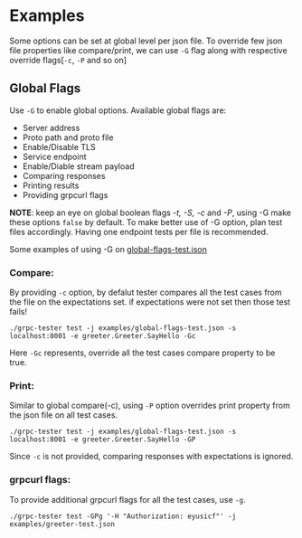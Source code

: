 # Examples

Some options can be set at global level per json file.
To override few json file properties like compare/print, we can use `-G` flag along with respective override flags[`-c`, `-P` and so on]

## Global Flags
Use `-G` to enable global options. Available global flags are:
- Server address
- Proto path and proto file
- Enable/Disable TLS
- Service endpoint
- Enable/Diable stream payload
- Comparing responses
- Printing results
- Providing grpcurl flags

**NOTE**: keep an eye on global boolean flags *-t, -S, -c* and *-P*, using -G make these options `false` by default. To make better use of -G option, plan test files accordingly. Having one endpoint tests per file is recommended.

Some examples of using -G on [global-flags-test.json](./global-flags-test.json)

### Compare:
By providing `-c` option, by defalut tester compares all the test cases from the file on the expectations set. if expectations were not set then those test fails!
```shell
./grpc-tester test -j examples/global-flags-test.json -s localhost:8001 -e greeter.Greeter.SayHello -Gc
```
Here `-Gc` represents, override all the test cases compare property to be true.

### Print:
Similar to global compare(-c), using `-P` option overrides print property from the json file on all test cases.
```shell
./grpc-tester test -j examples/global-flags-test.json -s localhost:8001 -e greeter.Greeter.SayHello -GP
```
Since `-c` is not provided, comparing responses with expectations is ignored.

### grpcurl flags:
To provide additional grpcurl flags for all the test cases, use `-g`.
```shell
./grpc-tester test -GPg '-H "Authorization: eyusicf"' -j examples/greeter-test.json
```
